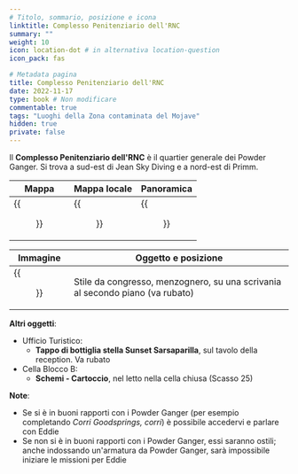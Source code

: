 ```yaml
---
# Titolo, sommario, posizione e icona
linktitle: Complesso Penitenziario dell'RNC
summary: ""
weight: 10
icon: location-dot # in alternativa location-question
icon_pack: fas

# Metadata pagina
title: Complesso Penitenziario dell'RNC
date: 2022-11-17
type: book # Non modificare
commentable: true
tags: "Luoghi della Zona contaminata del Mojave"
hidden: true
private: false
---
```


<div class="fnv">

Il **Complesso Penitenziario dell'RNC** è il quartier generale dei Powder Ganger. Si trova a sud-est di Jean Sky Diving e a nord-est di Primm.

| Mappa | Mappa locale | Panoramica |
| ----- | ------------ | ---------- |
| {{<figure src="fnv/NCR_Correctional_Facility_loc.webp">}}      | {{<figure src="fnv/FNV_NCRCF_Birdseye_Map.webp">}}             |  {{<figure src="fnv/Ncrcorrectional.webp">}}          | 

| Immagine | Oggetto e posizione |
| -------- | ------------------- |
|   {{<figure src="fnv/Lying_Congressional_Style_NCR_Correctional_Facility.webp">}}       |    Stile da congresso, menzognero, su una scrivania al secondo piano (va rubato)                 |

**Altri oggetti**:
- Ufficio Turistico:  
	- **Tappo di bottiglia stella Sunset Sarsaparilla**, sul tavolo della reception. Va rubato  
- Cella Blocco B:  
	- **Schemi - Cartoccio**, nel letto nella cella chiusa (Scasso 25)

**Note**:
- Se si è in buoni rapporti con i Powder Ganger (per esempio completando *Corri Goodsprings, corri*) è possibile accedervi e parlare con Eddie
- Se non si è in buoni rapporti con i Powder Ganger, essi saranno ostili; anche indossando un'armatura da Powder Ganger, sarà impossibile iniziare le missioni per Eddie

</div>
